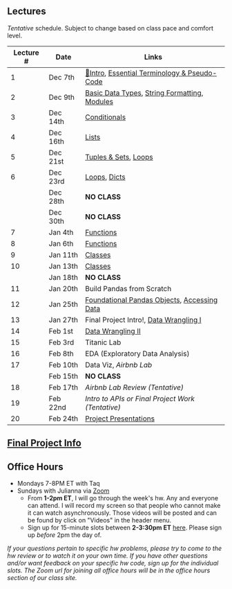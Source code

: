 ## Lectures

_Tentative_ schedule. Subject to change based on class pace and comfort level.

| Lecture # | Date | Links |
| --------- | ---- | ------------- |
| 1  | Dec 7th  | [🎉Intro](#in/intro/welcome), [Essential Terminology & Pseudo-Code](#out/topics/essential_terminology) |
| 2  | Dec 9th  |  [Basic Data Types](#out/topics/basic_data_types), [String Formatting](#out/topics/string_formatting), [Modules](#out/topics/modules) |
| 3  | Dec 14th | [Conditionals](#out/topics/conditionals)  |
| 4  | Dec 16th | [Lists](#out/topics/lists) |
| 5  | Dec 21st | [Tuples & Sets](#out/topics/tuples_sets), [Loops](#out/topics/loops) |
| 6  | Dec 23rd | [Loops](#out/topics/loops), [Dicts](#out/topics/dicts) |
|    | Dec 28th | **NO CLASS** |
|    | Dec 30th | **NO CLASS** |
| 7  | Jan 4th  | [Functions](#out/topics/functions) |
| 8  | Jan 6th  | [Functions](#out/topics/functions) |
| 9  | Jan 11th | [Classes](#out/topics/classes) |
| 10 | Jan 13th | [Classes](#out/topics/classes) |
|    | Jan 18th | **NO CLASS** |
| 11 | Jan 20th | Build Pandas from Scratch |
| 12 | Jan 25th | [Foundational Pandas Objects](#out/topics/foundations_pandas), [Accessing Data](#out/topics/accessing_data) |
| 13 | Jan 27th | Final Project Intro!, [Data Wrangling I](#out/topics/wrangling1) |
| 14 | Feb 1st  | [Data Wrangling II](#out/topics/wrangling2) |
| 15 | Feb 3rd  | Titanic Lab |
| 16 | Feb 8th  | EDA (Exploratory Data Analysis) |
| 17 | Feb 10th | Data Viz, *Airbnb Lab* |
|    | Feb 15th | **NO CLASS** |
| 18 | Feb 17th | *Airbnb Lab Review (Tentative)* |
| 19 | Feb 22nd | *Intro to APIs or Final Project Work (Tentative)* |
| 20 | Feb 24th | [Project Presentations]() |


## [Final Project Info](#in/intro/finalproject)
 
## Office Hours

* Mondays 7-8PM ET with Taq
* Sundays with Julianna via [Zoom](https://generalassembly.zoom.us/j/91241981679?pwd=L2hTUWJ4YWZpV3dIMUd6eXN3dXhrQT09)
  * From **1-2pm ET**, I will go through the week's hw. Any and everyone can attend. I will record my screen so that people who cannot make it can watch asynchronously. Those videos will be posted and can be found by click on "Videos" in the header menu.
  * Sign up for 15-minute slots between **2-3:30pm ET** [here](https://docs.google.com/spreadsheets/d/1QCFiPUrovPPSyYPBOIEDMcTJuCWpZ5FzzazmCQm4mww/edit?usp=sharing). Please sign up *before* 2pm the day of.

*If your questions pertain to specific hw problems, please try to come to the hw review or to watch it on your own time. If you have other questions and/or want feedback on your specific hw code, sign up for the individual slots. The Zoom url for joining all office hours will be in the office hours section of our class site.*



